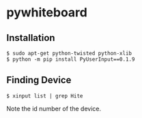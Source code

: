 # pywhiteboard

Installation
------------
```
$ sudo apt-get python-twisted python-xlib
$ python -m pip install PyUserInput==0.1.9
```

Finding Device
------------
```
$ xinput list | grep Hite
```
Note the id number of the device.
